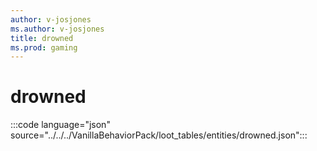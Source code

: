 ```yaml
---
author: v-josjones
ms.author: v-josjones
title: drowned
ms.prod: gaming
---
```


# drowned

:::code language="json" source="../../../VanillaBehaviorPack/loot_tables/entities/drowned.json":::